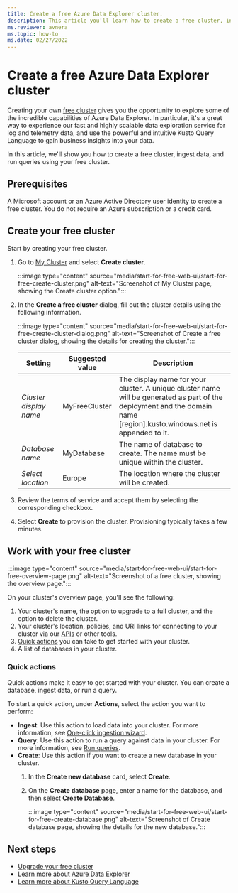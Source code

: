 ```yaml
---
title: Create a free Azure Data Explorer cluster.
description: This article you'll learn how to create a free cluster, ingest data, and run queries to gain insights into your data using your free cluster.
ms.reviewer: avnera
ms.topic: how-to
ms.date: 02/27/2022
---
```


# Create a free Azure Data Explorer cluster

Creating your own [free cluster](start-for-free.md) gives you the opportunity to explore some of the incredible capabilities of Azure Data Explorer. In particular, it's a great way to experience our fast and highly scalable data exploration service for log and telemetry data, and use the powerful and intuitive Kusto Query Language to gain business insights into your data.

In this article, we'll show you how to create a free cluster, ingest data,  and run queries using your free cluster.

## Prerequisites

A Microsoft account or an Azure Active Directory user identity to create a free cluster. You do not require an Azure subscription or a credit card.

## Create your free cluster

Start by creating your free cluster.

1. Go to [My Cluster](https://aka.ms/kustofree) and select **Create cluster**.

    :::image type="content" source="media/start-for-free-web-ui/start-for-free-create-cluster.png" alt-text="Screenshot of My Cluster page, showing the Create cluster option.":::

1. In the **Create a free cluster** dialog, fill out the cluster details using the following information.

    :::image type="content" source="media/start-for-free-web-ui/start-for-free-create-cluster-dialog.png" alt-text="Screenshot of Create a free cluster dialog, showing the details for creating the cluster.":::

    | Setting | Suggested value | Description |
    |--|--|--|
    | *Cluster display name* | MyFreeCluster | The display name for your cluster. A unique cluster name will be generated as part of the deployment and the domain name [region].kusto.windows.net is appended to it. |
    | *Database name* | MyDatabase | The name of database to create. The name must be unique within the cluster. |
    | *Select location* | Europe | The location where the cluster will be created. |

1. Review the terms of service and accept them by selecting the corresponding checkbox.

1. Select **Create** to provision the cluster. Provisioning typically takes a few minutes.

## Work with your free cluster

:::image type="content" source="media/start-for-free-web-ui/start-for-free-overview-page.png" alt-text="Screenshot of a free cluster, showing the overview page.":::

On your cluster's overview page, you'll see the following:

1. Your cluster's name, the option to upgrade to a full cluster, and the option to delete the cluster.
1. Your cluster's location, policies, and URI links for connecting to your cluster via our [APIs](kusto/api/index.md) or other tools.
1. [Quick actions](#quick-actions) you can take to get started with your cluster.
1. A list of databases in your cluster.

### Quick actions

Quick actions make it easy to get started with your cluster. You can create a database, ingest data, or run a query.

To start a quick action, under **Actions**, select the action you want to perform:

* **Ingest**: Use this action to load data into your cluster. For more information, see [One-click ingestion wizard](ingest-data-one-click.md#one-click-ingestion-wizard).
* **Query**: Use this action to run a query against data in your cluster. For more information, see [Run queries](web-query-data.md#run-queries).
* **Create**: Use this action if you want to create a new database in your cluster.
    1. In the **Create new database** card, select **Create**.
    1. On the **Create database** page, enter a name for the database, and then select **Create Database**.

        :::image type="content" source="media/start-for-free-web-ui/start-for-free-create-database.png" alt-text="Screenshot of Create database page, showing the details for the new database.":::

## Next steps

* [Upgrade your free cluster](start-for-free-upgrade.md)
* [Learn more about Azure Data Explorer](data-explorer-overview.md)
* [Learn more about Kusto Query Language](kusto/query/index.md)

